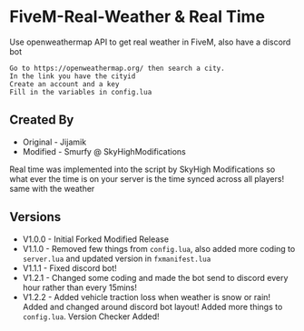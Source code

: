 # FiveM-Real-Weather & Real Time
Use openweathermap API to get real weather in FiveM, also have a discord bot

```
Go to https://openweathermap.org/ then search a city.
In the link you have the cityid
Create an account and a key
Fill in the variables in config.lua
```

## Created By
* Original - Jijamik
* Modified - Smurfy @ SkyHighModifications

Real time was implemented into the script by SkyHigh Modifications so what ever the time is on your server is the time synced across all players! same with the weather


## Versions
* V1.0.0 - Initial Forked Modified Release
* V1.1.0 - Removed few things from `config.lua`, also added more coding to `server.lua` and updated version in `fxmanifest.lua `
* V1.1.1 - Fixed discord bot!
* V1.2.1 - Changed some coding and made the bot send to discord every hour rather than every 15mins! 
* V1.2.2 - Added vehicle traction loss when weather is snow or rain! Added and changed around discord bot layout! Added more things to `config.lua`. Version Checker Added!
